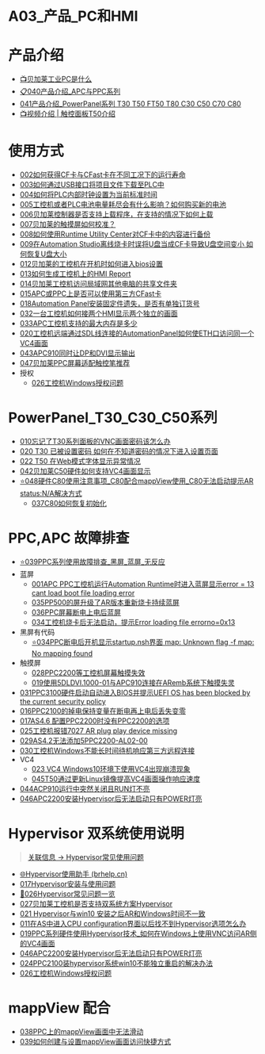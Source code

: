 # A03_产品_PC和HMI

# 产品介绍

- [📺贝加莱工业PC是什么](https://app9qg8os8w3630.pc.xiaoe-tech.com/p/t_pc/course_pc_detail/video/v_5d51383db0c4f_alQPWHe4)
- [📋040产品介绍_APC与PPC系列](040产品介绍_APC与PPC系列.md)
- [041产品介绍_PowerPanel系列 T30 T50 FT50 T80 C30 C50 C70 C80](041产品介绍_PowerPanel系列.md)
- [📺视频介绍 | 触控面板T50介绍](https://app9qg8os8w3630.pc.xiaoe-tech.com/p/t_pc/course_pc_detail/video/v_5f342c56e4b0b4059c4be3c4?product_id=p_5f8e772ae4b0e95a89c52abd&content_app_id=&type=8&parent_pro_id=p_5f8e752ce4b0e95a89c52a40)

# 使用方式

- [002如何获得CF卡与CFast卡在不同工况下的运行寿命](002如何获得CF卡与CFast卡在不同工况下的运行寿命.md)
- [003如何通过USB接口将项目文件下载至PLC中](003如何通过USB接口将项目文件下载至PLC中.md)
- [004如何将PLC内部时钟设置为当前标准时间](/B01_技术_AutomationStudio/004如何将PLC内部时钟设置为当前标准时间.md)
- [005工控机或者PLC电池电量耗尽会有什么影响？如何购买新的电池](005PLC电池电量耗尽会有什么影响？如何购买新的电池.md)
- [006贝加莱控制器是否支持上载程序，在支持的情况下如何上载](006贝加莱控制器是否支持上载程序，在支持的情况下如何上载.md)
- [007贝加莱的触摸屏如何校准？ ](007贝加莱的触摸屏如何校准.md)
- [008如何使用Runtime Utility Center对CF卡中的内容进行备份](008如何使用Runtime%20Utility%20Center对CF卡中的内容进行备份.md)
- [009在Automation Studio离线烧卡时误将U盘当成CF卡导致U盘空间变小 如何恢复U盘大小](009在Automation%20Studio离线烧卡时误将U盘当成CF卡导致U盘空间变小%20如何恢复U盘大小.md)
- [012贝加莱的工控机在开机时如何进入bios设置](012贝加莱的工控机在开机时如何进入bios设置.md)
- [013如何生成工控机上的HMI Report](013如何生成工控机上的HMI%20Report.md)
- [014贝加莱工控机访问局域网其他电脑的共享文件夹](014贝加莱工控机访问局域网其他电脑的共享文件夹.md)
- [015APC或PPC上是否可以使用第三方CFast卡](015APC或PPC上是否可以使用第三方CFast卡.md)
- [018Automation Panel安装固定件遗失，是否有单独订货号](018Automation%20Panel安装固定件遗失，是否有单独订货号.md)
- [032一台工控机如何接两个HMI显示两个独立的画面](032一台工控机如何接两个HMI显示两个独立的画面.md)
- [033APC工控机支持的最大内存是多少](033APC工控机支持的最大内存是多少.md)
- [020工控机远端通过SDL线连接的AutomationPanel如何使ETH口访问同一个VC4画面](/B07_技术_人机操作/020工控机远端通过SDL线连接的AutomationPanel如何使ETH口访问同一个VC4画面.md)
- [043APC910同时让DP和DVI显示输出](043APC910同时让DP和DVI显示输出.md)
- [047贝加莱PPC屏幕适配触控笔推荐](047贝加莱PPC屏幕适配触控笔推荐.md)
- 授权
    - [026工控机Windows授权问题](026工控机Windows授权问题.md)

# PowerPanel_T30_C30_C50系列

- [010忘记了T30系列面板的VNC画面密码该怎么办](010忘记了T30系列面板的VNC画面密码该怎么办.md)
- [020 T30 已被设置密码 如何在不知道密码的情况下进入设置页面](020%20T30%20已被设置密码%20如何在不知道密码的情况下进入设置页面.md)
- [022 T50 在Web模式字体显示异常情况](022%20T50%20在Web模式字体显示异常情况.md)
- [042贝加莱C50硬件如何支持VC4画面显示](042贝加莱C50硬件如何支持VC4画面显示.md)
- [⭐048硬件C80使用注意事项_C80配合mappView使用_C80无法启动提示AR status:N/A解决方式](048硬件C80使用注意事项.md)
    - [037C80如何恢复初始化](037C80如何恢复初始化.md)

# PPC,APC 故障排查

- [⭐039PPC系列使用故障排查_黑屏_蓝屏_无反应](039PPC系列使用故障排查_黑屏_蓝屏_无反应.md)
- 蓝屏
    - [001APC PPC工控机运行Automation Runtime时进入蓝屏显示error = 13 cant load boot file loading error](001APC%20PPC工控机运行Automation%20Runtime时进入蓝屏显示error%20=%2013%20cant%20load%20boot%20file%20loading%20error.md)
    - [035PP500的屏升级了AR版本重新烧卡持续蓝屏](035PP500的屏升级了AR版本重新烧卡持续蓝屏.md)
    - [036PPC屏幕断电上电后蓝屏](036PPC屏幕断电上电后蓝屏.md)
    - [034工控机烧卡后无法启动，提示Error loading file errorno=0x13](/B03_技术_诊断/034工控机烧卡后无法启动，提示Error%20loading%20file%20errorno=0x13.md)
- 黑屏有代码
    - [⭐034PPC断电后开机显示startup.nsh界面 map: Unknown flag -f  map: No mapping found](034PPC断电后开机显示startup.nsh界面.md)
- 触摸屏
    - [028PPC2200等工控机屏幕触摸失效](028PPC2200触摸失效.md)
    - [019使用5DLDVI.1000-01与APC910连接在ARemb系统下触摸失灵](019使用5DLDVI.1000-01与APC910连接在ARemb系统下触摸失灵.md)
- [031PPC3100硬件启动自动进入BIOS并提示UEFI OS has been blocked by the current security policy](031PPC3100硬件启动自动进入BIOS并提示UEFI%20OS%20has%20been%20blocked%20by%20the%20current%20security%20policy.md)
- [016PPC2100的掉电保持变量在断电再上电后丢失变零](016PPC2100的掉电保持变量在断电再上电后丢失变零.md)
- [017AS4.6 配置PPC2200时没有PPC2200的选项](017AS4.6%20配置PPC2200时没有PPC2200的选项.md)
- [025工控机报错7027 AR plug play device missing](025工控机报错7027%20AR%20plug%20play%20device%20missing.md)
- [029AS4.2无法添加5PPC2200-AL02-00 ](029AS4.2无法添加5PPC2200-AL02-00%20.md)
- [030工控机Windows不能长时间待机响应第三方远程连接](030工控机Windows不能长时间待机响应第三方远程连接.md)
- VC4
    - [023 VC4 Windows10环境下使用VC4出现崩溃现象](023%20VC4%20Windows10环境下使用VC4出现崩溃现象.md)
    - [045T50通过更新Linux镜像提高VC4画面操作响应速度](045T50通过更新Linux镜像提高VC4画面操作响应速度.md)
- [044ACP910运行中突然关闭且RUN灯不亮](044ACP910运行中突然关闭且RUN灯不亮.md)
- [046APC2200安装Hypervisor后无法启动只有POWER灯亮](046APC2200安装Hypervisor后无法启动只有POWER灯亮.md)

# Hypervisor 双系统使用说明

> [关联信息 → Hypervisor常见使用问题](/B02_技术_AutomationRuntime/000B02_技术_AutomationRuntime.md#Hypervisor常见使用问题)

- [🌐Hypervisor使用助手 (brhelp.cn)](https://hypervisor.brhelp.cn/index.html?general.html)
- [017Hypervisor安装与使用问题](/B02_技术_AutomationRuntime/017Hypervisor安装与使用问题.md)
- [🐞026Hypervisor常见问题一览](/B02_技术_AutomationRuntime/026Hypervisor常见问题一览.md)
- [027贝加莱工控机是否支持双系统方案Hypervisor](027贝加莱工控机是否支持双系统方案.md)
- [021 Hypervisor与win10 安装之后AR和Windows时间不一致](021%20Hypervisor与win10%20安装之后AR和Windows时间不一致.md)
- [011在AS中进入CPU configuration界面以后找不到Hypervisor选项怎么办](011在AS中进入CPU%20configuration界面以后找不到Hypervisor选项怎么办.md)
- [019PPC系列硬件使用Hypervisor技术_如何在Windows上使用VNC访问AR侧的VC4画面](/B07_技术_人机操作/019PPC系列硬件使用Hypervisor技术_如何在Windows上使用VNC访问AR侧的VC4画面.md)
- [046APC2200安装Hypervisor后无法启动只有POWER灯亮](046APC2200安装Hypervisor后无法启动只有POWER灯亮.md)
- [024PPC2100装hypervisor系统win10不能独立重启的解决办法](024PPC2100装hypervisor系统win10不能独立重启的解决办法.md)
- [026工控机Windows授权问题](026工控机Windows授权问题.md)

# mappView 配合

- [038PPC上的mappView画面中无法滑动](038PPC上的mappView画面中无法滑动.md)
- [039如何创建与设置mappView画面访问快捷方式](/B05_技术_mapp/039如何创建与设置mappView画面访问快捷方式.md)
